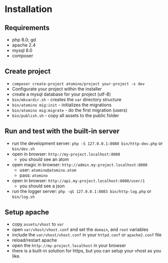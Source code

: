 # Installation

## Requirements

- php 8.0; gd
- apache 2.4
- mysql 8.0
- composer

## Create project

- `composer create-project atomino/project your-project -s dev`
- Configurate your project within the installer
- create a mysql database for your project (utf-8)
- `bin/mkvardir.sh` - creates the `var` directory structure
- `bin/atomino mig:init` - initializes the migrations
- `bin/atomino mig:migrate` - do the first migration (users)
- `bin/publish.sh` - copy all assets to the public folder

## Run and test with the built-in server

- run the development server:
  `php -S 127.0.0.1:8080 bin/http-dev.php` or `bin/dev.sh`
- open in browser: `http://my-project.localhost:8080`
  - you should see an atom
- open magic in browser: `http://admin.my-project.localhost:8080`  
  - user: `atomino@atomino.atom`
  - pass: `atomino`
- open in browser: `http://api.my-project.localhost:8080/user/1`
  - you should see a json
- run the logger server: `php -qS 127.0.0.1:8083 bin/http-log.php` or `bin/log.sh`

## Setup apache
- copy `assets/vhost` to `var`
- open `var/vhost/vhost.conf` and set the `domain`, and `root` variables
- include the `var/vhost/vhost.conf` in your `httpd.conf` or `apache2.conf` file
- reload/restart apache
- open the `http://my-project.localhost` in your browser
- there is a built-in solution for https, but you can setup your vhost as you like.
